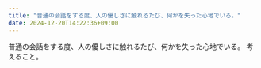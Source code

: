 ```yaml
---
title: "普通の会話をする度、人の優しさに触れるたび、何かを失った心地でいる。"
date: 2024-12-20T14:22:36+09:00
---
```

普通の会話をする度、人の優しさに触れるたび、何かを失った心地でいる。
考えること。
